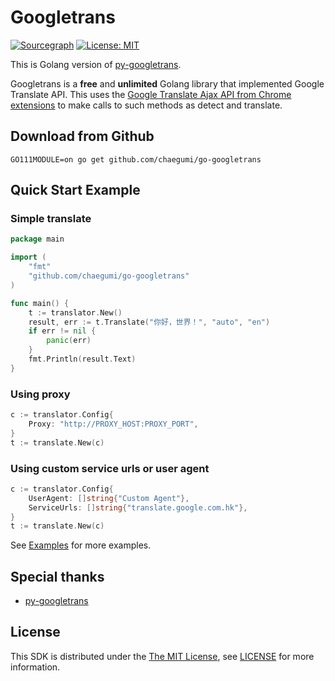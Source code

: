 # Googletrans

[![Sourcegraph](https://sourcegraph.com/github.com/chaegumi/go-googletrans/-/badge.svg)](https://sourcegraph.com/github.com/chaegumi/go-googletrans?badge)
[![License: MIT](https://img.shields.io/badge/License-MIT-yellow.svg)](https://github.com/chaegumi/go-googletrans/blob/master/LICENSE)

This is Golang version of [py-googletrans](https://github.com/ssut/py-googletrans).

Googletrans is a **free** and **unlimited** Golang library that implemented Google Translate API.
This uses the [Google Translate Ajax API from Chrome extensions](https://chrome.google.com/webstore/detail/google-translate/aapbdbdomjkkjkaonfhkkikfgjllcleb) to make calls to such methods as detect and translate.

## Download from Github
```shell script
GO111MODULE=on go get github.com/chaegumi/go-googletrans
```

## Quick Start Example

### Simple translate
```go
package main

import (
	"fmt"
	"github.com/chaegumi/go-googletrans"
)

func main() {
	t := translator.New()
	result, err := t.Translate("你好，世界！", "auto", "en")
	if err != nil {
		panic(err)
	}
	fmt.Println(result.Text)
}
```

### Using proxy
```go
c := translator.Config{
    Proxy: "http://PROXY_HOST:PROXY_PORT",
}
t := translate.New(c)
```

### Using custom service urls or user agent
```go
c := translator.Config{
    UserAgent: []string{"Custom Agent"},
    ServiceUrls: []string{"translate.google.com.hk"},
}
t := translate.New(c)
```

See [Examples](./examples) for more examples.

## Special thanks

* [py-googletrans](https://github.com/ssut/py-googletrans)

## License
This SDK is distributed under the [The MIT License](https://opensource.org/licenses/MIT), see [LICENSE](./LICENSE) for more information.

